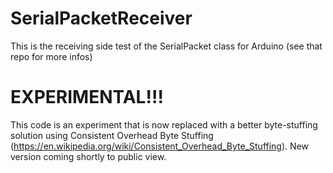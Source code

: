 # SerialPacketReceiver
This is the receiving side test of the SerialPacket class for Arduino (see that repo for more infos)

# EXPERIMENTAL!!!

This code is an experiment that is now replaced with a better byte-stuffing solution using Consistent Overhead Byte Stuffing (https://en.wikipedia.org/wiki/Consistent_Overhead_Byte_Stuffing). New version coming shortly to public view.
